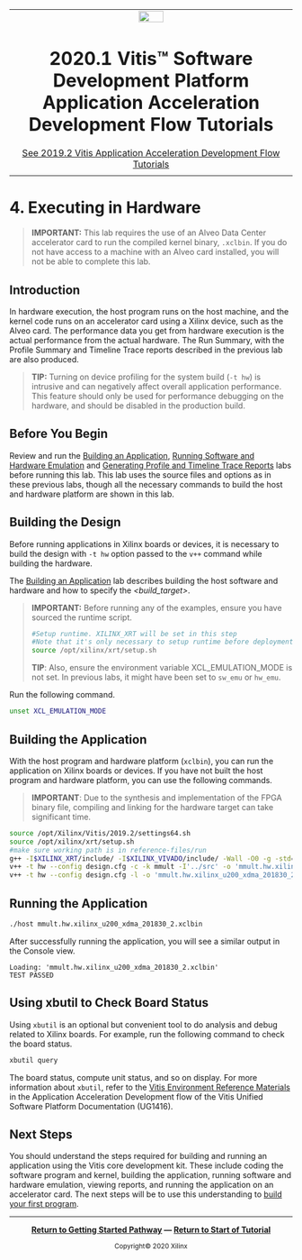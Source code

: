 ﻿<table class="sphinxhide">
 <tr>
   <td align="center"><img src="https://www.xilinx.com/content/dam/xilinx/imgs/press/media-kits/corporate/xilinx-logo.png" width="30%"/><h1>2020.1 Vitis™ Software Development Platform Application Acceleration Development Flow Tutorials</h1>
   <a href="https://github.com/Xilinx/Vitis-Tutorials/branches/all">See 2019.2 Vitis Application Acceleration Development Flow Tutorials</a>
   </td>
 </tr>
 <tr>
 <td>
 </td>
 </tr>
</table>

# 4. Executing in Hardware

>**IMPORTANT:** This lab requires the use of an Alveo Data Center accelerator card to run the compiled kernel binary, `.xclbin`. If you do not have access to a machine with an Alveo card installed, you will not be able to complete this lab.

## Introduction

In hardware execution, the host program runs on the host machine, and the kernel code runs on an accelerator card using a Xilinx device, such as the Alveo card. The performance data you get from hardware execution is the actual performance from the actual hardware. The Run Summary, with the Profile Summary and Timeline Trace reports described in the previous lab are also produced.

>**TIP:** Turning on device profiling for the system build (`-t hw`) is intrusive and can negatively affect overall application performance. This feature should only be used for performance debugging on the hardware, and should be disabled in the production build.

## Before You Begin

Review and run the [Building an Application](./BuildingAnApplication.md), [Running Software and Hardware Emulation](./Emulation.md) and [Generating Profile and Timeline Trace Reports](./ProfileAndTraceReports.md) labs before running this lab. This lab uses the source files and options as in these previous labs, though all the necessary commands to build the host and hardware platform are shown in this lab.

## Building the Design

Before running applications in Xilinx boards or devices, it is necessary to build the design with `-t hw` option passed to the `v++` command while building the hardware.

The [Building an Application](./BuildingAnApplication.md) lab describes building the host software and hardware and how to specify the *<build_target>*.

>**IMPORTANT:** Before running any of the examples, ensure you have sourced the runtime script.
>
>  ```bash
>  #Setup runtime. XILINX_XRT will be set in this step
>  #Note that it's only necessary to setup runtime before deployment on hardware.
>  source /opt/xilinx/xrt/setup.sh
>  ```
>
>**TIP**: Also, ensure the environment variable XCL_EMULATION_MODE is not set. In previous labs, it might have been set to `sw_emu` or `hw_emu`.

Run the following command.

   ```bash
   unset XCL_EMULATION_MODE
   ```

## Building the Application

With the host program and hardware platform (`xclbin`), you can run the application on Xilinx boards or devices. If you have not built the host program and hardware platform, you can use the following commands.

>**IMPORTANT**: Due to the synthesis and implementation of the FPGA binary file, compiling and linking for the hardware target can take significant time.

  ```bash
  source /opt/Xilinx/Vitis/2019.2/settings64.sh
  source /opt/xilinx/xrt/setup.sh
  #make sure working path is in reference-files/run
  g++ -I$XILINX_XRT/include/ -I$XILINX_VIVADO/include/ -Wall -O0 -g -std=c++11 ../src/host.cpp  -o 'host'  -L$XILINX_XRT/lib/ -lOpenCL -lpthread -lrt -lstdc++
  v++ -t hw --config design.cfg -c -k mmult -I'../src' -o 'mmult.hw.xilinx_u200_xdma_201830_2.xo' '../src/mmult.cpp'
  v++ -t hw --config design.cfg -l -o 'mmult.hw.xilinx_u200_xdma_201830_2.xclbin' mmult.hw.xilinx_u200_xdma_201830_2.xo
  ```

## Running the Application

  ```bash
  ./host mmult.hw.xilinx_u200_xdma_201830_2.xclbin
  ```

After successfully running the application, you will see a similar output in the Console view.

  ```
  Loading: 'mmult.hw.xilinx_u200_xdma_201830_2.xclbin'
  TEST PASSED
  ```

## Using xbutil to Check Board Status

Using `xbutil` is an optional but convenient tool to do analysis and debug related to Xilinx boards. For example, run the following command to check the board status.

  ```bash
  xbutil query
  ```

The board status, compute unit status, and so on display. For more information about `xbutil`, refer to the [Vitis Environment Reference Materials](https://www.xilinx.com/cgi-bin/docs/rdoc?v=2020.1;t=vitis+doc;d=yxl1556143111967.html) in the Application Acceleration Development flow of the Vitis Unified Software Platform Documentation (UG1416).

## Next Steps

You should understand the steps required for building and running an application using the Vitis core development kit. These include coding the software program and kernel, building the application, running software and hardware emulation, viewing reports, and running the application on an accelerator card. The next steps will be to use this understanding to [build your first program](../04_my-first-program/README.md).
</br>
<hr/>
<p align="center" class="sphinxhide"><b><a href="/Getting_Started/README.md">Return to Getting Started Pathway</a> — <a href="./README.md">Return to Start of Tutorial</a></b></p>

<p align="center" class="sphinxhide"><sup>Copyright&copy; 2020 Xilinx</sup></p>
